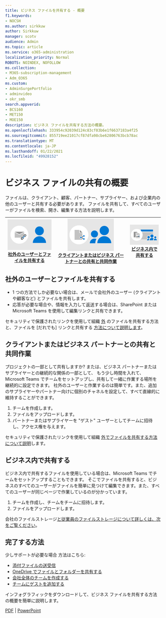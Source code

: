 ```yaml
---
title: ビジネス ファイルを共有する - 概要
f1.keywords:
- NOCSH
ms.author: sirkkuw
author: Sirkkuw
manager: scotv
audience: Admin
ms.topic: article
ms.service: o365-administration
localization_priority: Normal
ROBOTS: NOINDEX, NOFOLLOW
ms.collection:
- M365-subscription-management
- Adm_O365
ms.custom:
- AdminSurgePortfolio
- adminvideo
- okr_smb
search.appverid:
- BCS160
- MET150
- MOE150
description: ビジネス ファイルを共有する方法の概要。
ms.openlocfilehash: 333954c92039d124c83cf03b6e1f6637183a4f25
ms.sourcegitcommit: 855719ee21017cf87dfa98cbe62806763bcb78ac
ms.translationtype: MT
ms.contentlocale: ja-JP
ms.lasthandoff: 01/22/2021
ms.locfileid: "49928152"
---
```

# <a name="overview-of-sharing-business-files"></a>ビジネス ファイルの共有の概要

ファイルは、クライアント、顧客、パートナー、サプライヤー、および企業内の他のユーザーと共有する必要があります。 ファイルを共有して、すべてのユーザーがファイルを検索、開き、編集する方法を説明します。

|![セキュリティで保護された共有](../media/securely-share-file.png)<br/>[社外のユーザーとファイルを共有する](#share-a-file-with-someone-outside-of-your-company)|![クライアントとの共同作業](../media/share-and-collab-with-partner.png) <br/>[クライアントまたはビジネス パートナーとの共有と共同作業](#share-and-collaborate-with-a-client-or-business-partner) | ![組織内で共有する](../media/share-inside-your-org.png) <br/>[ビジネス内で共有する](#share-inside-your-business) |
|--|--|--|

## <a name="share-a-file-with-someone-outside-of-your-company"></a>社外のユーザーとファイルを共有する

- 1 つの方法でしか必要ない場合は、メールで会社外のユーザー (クライアントや顧客など) とファイルを共有します。
- 応答が必要な場合や、情報を入力して返送する場合は、SharePoint または Microsoft Teams を使用して編集リンクと共有できます。

セキュリティで保護されたリンクを使用して組織 [外](securely-share-files-externally.md) のファイルを共有する方法と、ファイルを [だれでも] リンクと共有する [方法について説明します](share-files-externally.md)。

## <a name="share-and-collaborate-with-a-client-or-business-partner"></a>クライアントまたはビジネス パートナーとの共有と共同作業

プロジェクトの一部として共有しますか? または、ビジネス パートナーまたはサプライヤーとの継続的な関係の一部として、 もう少し時間を入れて、Microsoft Teams でチームをセットアップし、共有して一緒に作業する場所を継続的に設定できます。 社外のユーザーと作業するのは簡単です。また、追加のサプライヤーやパートナー向けに個別のチャネルを設定して、すべて直線的に維持することができます。

1. チームを作成します。
1. ファイルをアップロードします。
1. パートナーまたはサプライヤーを "ゲスト" ユーザーとしてチームに招待し、アクセス権を与えます。

セキュリティで保護されたリンクを使用して組織 [外でファイルを共有する方法について説明](https://support.microsoft.com/office/7266f44e-3e06-4736-b9d3-0580c24bba34)します。

## <a name="share-inside-your-business"></a>ビジネス内で共有する

ビジネス内で共有するファイルを使用している場合は、Microsoft Teams でチームをセットアップすることもできます。 そこでファイルを共有すると、ビジネスのすべてのユーザーがファイルを簡単に見つけて編集できます。また、すべてのユーザーが同じページで作業しているのが分かっています。

1. チームを作成し、チームをチームに招待します。
1. ファイルをアップロードします。

会社のファイルストレージ[と従業員のファイルストレージ](https://support.microsoft.com/office/e4d98e10-3532-4eed-85d6-92728454e32b)[について詳しくは、次をご覧ください](https://support.microsoft.com/office/12dbe3e4-dbef-48f8-a90e-87f1bc607073)。

## <a name="how-to-get-it-done"></a>完了する方法

少しサポートが必要な場合 方法はこちら: 

- [添付ファイルの送受信](https://support.microsoft.com/en-us/office/sending-and-receiving-attachments-d32cd5ad-c7c5-49df-814d-4c17a5d3beb0)
- [OneDrive でファイルとフォルダーを共有する](https://support.microsoft.com/en-us/office/share-files-and-folders-with-microsoft-365-business-72f26d6c-bf9e-432c-8b96-e3c2437f5b65)
- [会社全体のチームを作成する](https://support.microsoft.com/en-us/office/create-an-org-wide-team-037bb27a-bcc9-48fe-8d72-44d9482420a3)
- [チームにゲストを追加する](https://support.microsoft.com/en-us/office/add-guests-to-a-team-in-teams-fccb4fa6-f864-4508-bdde-256e7384a14f)

インフォグラフィックをダウンロードして、ビジネス ファイルを共有する方法の概要を簡単に説明します。 

[PDF](https://go.microsoft.com/fwlink/?linkid=2079435)  | [PowerPoint](https://go.microsoft.com/fwlink/?linkid=2079438)